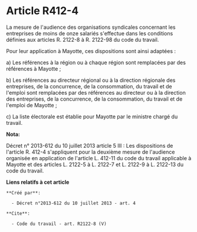 # Article R412-4

La mesure de l'audience des organisations syndicales concernant les entreprises de moins de onze salariés s'effectue dans les
conditions définies aux articles R. 2122-8 à R. 2122-98 du code du travail. 

Pour leur application à Mayotte, ces dispositions sont ainsi adaptées : 

a) Les références à la région ou à chaque région sont remplacées par des références à Mayotte ; 

b) Les références au directeur régional ou à la direction régionale des entreprises, de la concurrence, de la consommation,
du travail et de l'emploi sont remplacées par des références au directeur ou à la direction des entreprises, de la
concurrence, de la consommation, du travail et de l'emploi de Mayotte ; 

c) La liste électorale est établie pour Mayotte par le ministre chargé du travail.

**Nota:**

Décret n° 2013-612 du 10 juillet 2013 article 5 III : Les dispositions de l'article R. 412-4 s'appliquent pour la deuxième
mesure de l'audience organisée en application de l'article L. 412-11 du code du travail applicable à Mayotte et des articles
L. 2122-5 à L. 2122-7 et L. 2122-9 à L. 2122-13 du code du travail.

**Liens relatifs à cet article**

	**Créé par**:

	  - Décret n°2013-612 du 10 juillet 2013 - art. 4

	**Cite**:

	  - Code du travail - art. R2122-8 (V)
